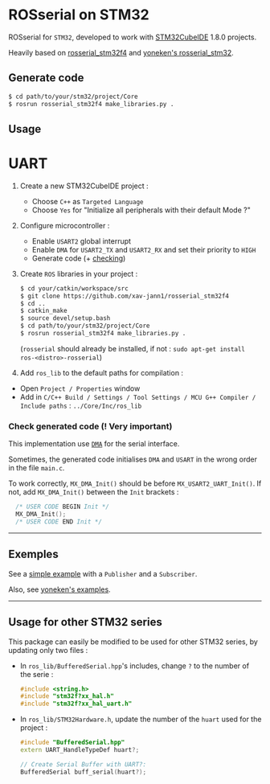 # ROSserial on STM32

ROSserial for `STM32`, developed to work with [STM32CubeIDE](https://www.st.com/en/development-tools/stm32cubeide.html) 1.8.0 projects.

Heavily based on [rosserial_stm32f4](https://github.com/xav-jann1/rosserial_stm32f4) and [yoneken's rosserial_stm32](https://github.com/yoneken/rosserial_stm32).

## Generate code

```sh
$ cd path/to/your/stm32/project/Core
$ rosrun rosserial_stm32f4 make_libraries.py .
```

## Usage
# UART
1. Create a new STM32CubeIDE project :
    - Choose `C++` as `Targeted Language`
    - Choose `Yes` for "Initialize all peripherals with their default Mode ?"

2. Configure microcontroller :
    - Enable `USART2` global interrupt
    - Enable `DMA` for `USART2_TX` and `USART2_RX` and set their priority to `HIGH`
    - Generate code (+ [checking](#check-generated-code--very-important))

3. Create `ROS` libraries in your project :
    ```sh
    $ cd your/catkin/workspace/src
    $ git clone https://github.com/xav-jann1/rosserial_stm32f4
    $ cd ..
    $ catkin_make
    $ source devel/setup.bash
    $ cd path/to/your/stm32/project/Core
    $ rosrun rosserial_stm32f4 make_libraries.py .
    ```
    (`rosserial` should already be installed, if not : `sudo apt-get install ros-<distro>-rosserial`)

4. Add `ros_lib` to the default paths for compilation :
- Open `Project / Properties` window
- Add in `C/C++ Build / Settings / Tool Settings / MCU G++ Compiler / Include paths` : `../Core/Inc/ros_lib`

### Check generated code (! Very important)

This implementation use [`DMA`](https://embedds.com/using-direct-memory-access-dma-in-stm23-projects/) for the serial interface.

Sometimes, the generated code initialises `DMA` and `USART` in the wrong order in the file `main.c`.

To work correctly, `MX_DMA_Init()` should be before `MX_USART2_UART_Init()`. If not, add `MX_DMA_Init()` between the `Init` brackets :
```cpp
  /* USER CODE BEGIN Init */
  MX_DMA_Init();
  /* USER CODE END Init */
```

---
## Exemples

See a [simple example](./example) with a `Publisher` and a `Subscriber`.

Also, see [yoneken's examples](https://github.com/yoneken/rosserial_stm32/tree/master/src/ros_lib/examples).

---
## Usage for other STM32 series

This package can easily be modified to be used for other STM32 series, by updating only two files :

- In `ros_lib/BufferedSerial.hpp`'s includes, change `?` to the number of the serie :
    ```cpp
    #include <string.h>
    #include "stm32f?xx_hal.h"
    #include "stm32f?xx_hal_uart.h"
    ```

- In `ros_lib/STM32Hardware.h`, update the number of the `huart` used for the project :
    ```cpp
    #include "BufferedSerial.hpp"
    extern UART_HandleTypeDef huart?;

    // Create Serial Buffer with UART?:
    BufferedSerial buff_serial(huart?);
    ```
